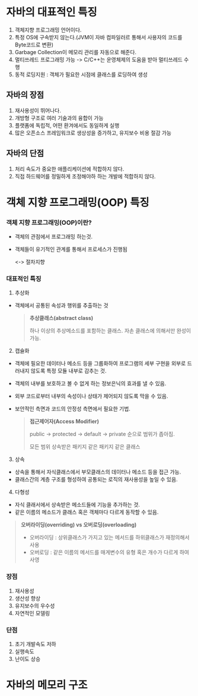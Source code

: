 # 자바의 대표적인 특징

1. 객체지향 프로그래밍 언어이다.
2. 특정 OS에 구속받지 않는다.(JVM이 자바 컴파일러르 통해서 사용자의 코드를 Byte코드로 변환)
3. Garbage Collection이 메모리 관리를 자동으로 해준다.
4. 멀티쓰레드 프로그래밍 가능 -> C/C++는 운영체제의 도움을 받아 멀티쓰레드 수행
5. 동적 로딩지원 : 객체가 필요한 시점에 클래스를 로딩하여 생성


## 자바의 장점
1. 재사용성이 뛰어나다.
2. 개방형 구조로 여러 기술과의 융합이 가능
3. 플랫폼에 독립적, 어떤 환겨에서도 동일하게 실행
4. 많은 오픈소스 프레임워크로 생상성을 증가하고, 유지보수 비용 절감 가능


## 자바의 단점
1. 처리 속도가 중요한 애플리케이션에 적합하지 않다.
2. 직접 하드웨어를 정밀하게 조정해야하 하는 개발에 적합하지 않다.

# 객체 지향 프로그래밍(OOP) 특징



### **객체 지향 프로그래밍(OOP)이란?**

- 객체의 관점에서 프로그래밍 하는것.
- 객체들이 유기적인 관계를 통해서 프로세스가 진행됨

     <-> 절차지향

### **대표적인 특징**

1. 추상화
- 객체에서 공통된 속성과 행위를 추출하는 것


    
    > **추상클래스(abstract class)**
    > 
    > 
    > 하나 이상의 추상메소드를 포함하는 클래스. 자손 클래스에 의해서만 완성이 가능.
    > 



2. 캡슐화
- 객체에 필요한 데이터나 메소드 등을 그룹화하여 프로그램의 세부 구현을 외부로 드러내지 않도록 특정 모듈 내부로 감추는 것.
- 객체의 내부를 보호하고 볼 수 없게 하는 정보은닉의 효과를 낼 수 있음.
- 외부 코드로부터 내부의 속성이나 상태가 제어되지 않도록 막을 수 있음.
- 보안적인 측면과 코드의 안정성 측면에서 필요한 기법.
    
    
    
    
    > **접근제어자(Access Modifier)**
    > 
    > 
    > public        →  protected            →  default          →   private  순으로 범위가 좁아짐.
    > 
    > 모든 범위       상속받은 패키지      같은 패키지         같은 클래스


3. 상속 
- 상속을 통해서 자식클래스에서 부모클래스의 데이터나 메소드 등을 접근 가능.
- 클래스간의 계층 구조를 형성하여 공통되는 로직의 재사용성을 높일 수 있음.


4. 다형성
- 자식 클래서에서 상속받은 메소드들에 기능을 추가하는 것.
- 같은 이름의 메소드가 클래스 혹은 객체마다 다르게 동작할 수 있음.



> **오버라이딩(overriding)  vs 오버로딩(overloading)**
> 
> - 오버라이딩 : 상위클래스가 가지고 있는 메서드를 하위클래스가 재정의해서 사용
> - 오버로딩 : 같은 이름의 메서드를 매게변수의 유형 혹은 개수가 다르게 하여 사영

### **장점**

1. 재사용성
2. 생산성 향상
3. 유지보수의 우수성
4. 자연적인 모델링

### **단점**

1. 초기 개발속도 저하
2. 실행속도
3. 난이도 상승


# 자바의 메모리 구조


